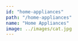 ```yaml
---
id: "home-appliances"
path: "/home-appliances"
name: "Home Appliances"
image: ../images/cat.jpg
---
```

